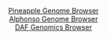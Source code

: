 <div id="Pineapple_Genome_Browser" align="center">
  <a href="https://igv.org/app/?sessionURL=blob:zZNdb9owFIb_iyWqTQr5chNIJDQBBcqglMICE1UVmcQJFomd2k5Sivjvc9Gm3XRSudg0yRfxkT_e8.TxEVSYC8Io8IGtW45uWUADYsfqJcqLDM9QjgXwE5QJrAGOE8wxjTDwjyBBQqJgMVU7d1IWwjcMIotmjmjKdAF1lKNXRlEt9IjlRp9lGdoyjiTjwuhxVDGDpFWzxltUFLq6G.qOESOJDJQVO0YFMwpM07BW54W_SmGKKctxmJeZJOcAocqjMsZ6gr5018tuFGEhJvgwjjvdybi7goNgM3L7m.D.dh2466slSSmSJcedxbymzi53GnZvDlfFYT8vhtSpvloTexk04M3V4KUgHIuO1bLasOXZ0FFoCI3xy__UtRrkws6H.fgBMvcbRNP7mZjKzO1Fq3zK4Wj_h75PGshYVCoTQLTjLd8yNWi6mmO7zbdPq62ZpqfocEaA__ikAclRtFfLH49AHgrlCxD4uTyrowHGY8yB3_RMs2V5nu1ct65Nz7NO2hGUPPt7aIfBwmuZdte23TAhmVQyx6GghdARpXoVJXr6eiHLFeSDtD1bPCz7zKzH.5m9.s4Wt3cNe7h4n6arCKjLzz9QtfqRTP_Eu48E0eX2Utm4el.H_FnGvNxuDjdL7pXtuxElm7ZI3n9mb4Aug5MwniOp1quKmv40rkKcICpVoSKCbElG5GGtOLIa.JYNlbggYhlTJgKebj.ZmqlZjvn5t6Dw9HT6AQ--">Pineapple Genome Browser</a>
</div>
<div id="Alphonso_Genome_Browser" align="center">
  <a href="https://igv.org/app/?sessionURL=blob:zZJda9swGIX_i2BlA8eW7DqODWW4n0s_0i7BzZJSjGzLjjJZciTlyyH_fWrZ2M0KzcXGQBfSyyu95xw9O7AiUlHBQQRcG_k2QsACaibWI1w3jAxwTRSISswUsYAkJZGE5wREO1BipXEyvDU3Z1o3KnIcqptOjXklbOXZuMat4Hit7FzUzplgDGdCYi2kck4lXgmHVqvOmmS4aWwz27N9p8AaO5g1M8GVcBrCq3Rt3kt_ldKKcFGTtF4yTV8FpEaP0VjYJf4cj0dxnhOlbsi2X5zEN_340btIplfds2ly_2WcdMdHI1pxrJeSnFzfafFAltWwDS_FPGn9hi1kcKVPN_0P3vnRxaahkqgTFKCeF4ReLzTBUF6Qzf_k2Sx6oO_F5k65X5tHevotjmfXOKwnModZda_Wb_jeW4CJfGk4APlMBhGClge7lu92Oy9b1LMgfElHCgqip2cLaInz76b9aQf0tjG0AEUWy1dwLCBkQSSIOiGEAQpD1z8OjmEYor21A0vJ_l60l8kwDKAbu243LSnTBuUiVbxRNubcXuWlXbUHZtnq7AHPCzad..4CJi1CshhctXDSj_.UZQiNfzP69fuM0fco.ifUvUeIrbNDUaPnc28yHRS9mXu.jSXlSk.m4YVGSL0Zz2HRlELWWJt.UzHHn7StsKSYa1NYUUUzyqjejk2KYg0i5HoGWpALJgyFQFbZR2hBC_nw0284vf3z_gc-">Alphonso Genome Browser</a>
</div>


<div id="DAF_Genomics_Browser" align="center">
  <a href="https://igv.org/app/?sessionURL=blob:tZF_a5tAGMffy8H6lxpPjUYhDLdmSdcmGbE2oaWEJ_oYJeq5uzNpGvLed9iOwUYZgw7ujjueH9_vPZ8T2SMXBatJQCyD9g1KiUZEzg4RVE2JM6hQkCCDUqBGOGbIsU6QBCeSgZAQL25UZS5lI4JeL4VM32LNqiIRhrANaHTBWpmjStUtAyp4ZjUchJGwSiVL6EHZ5KwWrAdJgkLoZq_Bers.gDp.xtZdS1xXbSmLTnWtTChjqZGBclvUKT79xch_UFar.Bguo7Crv8bjVToMr6_CO3sU34_dz_fxfLKM3eVFVGxrkC3H4ScYjxfH.WS28WaRl1lufrvJR_Pt8376wb68GD01BUcxpB4d2J5v0wE5a6RkSasQkCTnNKCO5lkDzXIc_fVq9101A84KEjw8akRySHYq_eFE5LFRoIjA723HTCOMp8hJoPum6VHft_qO55i.T8_aibS8fGeSX.KF75lWaFmusYFK6WdF2Y1PCf0ZfC.Mv3VW.18xXS6Pkkbj3dfpPlxRsTPTdrJa3U2_WewNTBp581sZ4xVIFXp5vkKBUqlVWMtfVOzz4_kH">DAF Genomics Browser</a>
</div>
